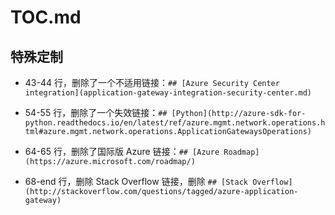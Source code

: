 ﻿# TOC.md

## 特殊定制

* 43-44 行，删除了一个不适用链接：`## [Azure Security Center integration](application-gateway-integration-security-center.md)`

* 54-55 行，删除了一个失效链接：`## [Python](http://azure-sdk-for-python.readthedocs.io/en/latest/ref/azure.mgmt.network.operations.html#azure.mgmt.network.operations.ApplicationGatewaysOperations)`

* 64-65 行，删除了国际版 Azure 链接：`## [Azure Roadmap](https://azure.microsoft.com/roadmap/)`

* 68-end 行，删除 Stack Overflow 链接，删除 `## [Stack Overflow](http://stackoverflow.com/questions/tagged/azure-application-gateway)`
